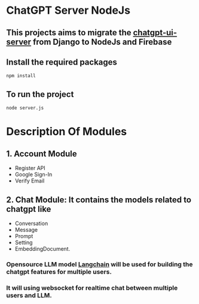 # **ChatGPT Server NodeJs**

## This projects aims to migrate the [chatgpt-ui-server](https://github.com/WongSaang/chatgpt-ui-server) from Django to NodeJs and Firebase

## Install the required packages
```node
npm install
```
## To run the project
```node
node server.js
```

# Description Of Modules

## 1. Account Module
* Register API
* Google Sign-In
* Verify Email

## 2. Chat Module: It contains the models related to chatgpt like 
* Conversation
* Message
* Prompt
* Setting
* EmbeddingDocument.
### Opensource LLM model [**Langchain**](https://www.npmjs.com/package/langchain) will be used for building the chatgpt features for multiple users.
### It will using websocket for realtime chat between multiple users and LLM.

